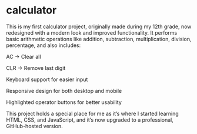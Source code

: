 # calculator
This is my first calculator project, originally made during my 12th grade, now redesigned with a modern look and improved functionality.
It performs basic arithmetic operations like addition, subtraction, multiplication, division, percentage, and also includes:

AC → Clear all

CLR → Remove last digit

Keyboard support for easier input

Responsive design for both desktop and mobile

Highlighted operator buttons for better usability

This project holds a special place for me as it’s where I started learning HTML, CSS, and JavaScript, and it’s now upgraded to a professional, GitHub-hosted version.

